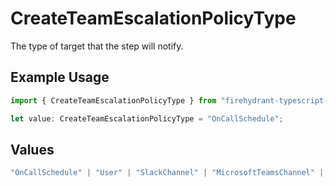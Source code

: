 # CreateTeamEscalationPolicyType

The type of target that the step will notify.

## Example Usage

```typescript
import { CreateTeamEscalationPolicyType } from "firehydrant-typescript-sdk/models/components";

let value: CreateTeamEscalationPolicyType = "OnCallSchedule";
```

## Values

```typescript
"OnCallSchedule" | "User" | "SlackChannel" | "MicrosoftTeamsChannel" | "EntireTeam" | "Webhook"
```